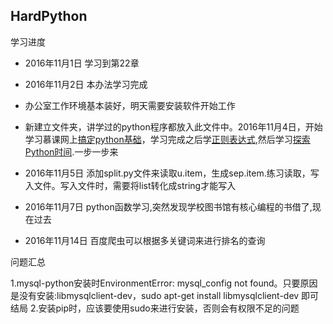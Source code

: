 ## HardPython


学习进度
+ 2016年11月1日 学习到第22章
+ 2016年11月2日 本办法学习完成
+ 办公室工作环境基本装好，明天需要安装软件开始工作

+ 新建立文件夹，讲学过的python程序都放入此文件中。2016年11月4日，开始学习慕课网上[搞定python基础](http://www.imooc.com/course/programdetail/pid/51)，学习完成之后学[正则表达式](http://www.imooc.com/learn/550),然后学习[探索Python时间](http://www.imooc.com/course/programdetail/pid/56).一步一步来

+ 2016年11月5日 添加split.py文件来读取u.item，生成sep.item.练习读取，写入文件。写入文件时，需要将list转化成string才能写入

+ 2016年11月7日 python函数学习,突然发现学校图书馆有核心编程的书借了,现在过去
+ 2016年11月14日 百度爬虫可以根据多关键词来进行排名的查询


问题汇总

1.mysql-python安装时EnvironmentError: mysql_config not found。只要原因是没有安装:libmysqlclient-dev，sudo apt-get install libmysqlclient-dev 即可结局
2.安装pip时，应该要使用sudo来进行安装，否则会有权限不足的问题
